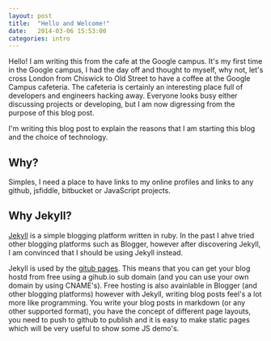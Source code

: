 ```yaml
---
layout: post
title:  "Hello and Welcome!"
date:   2014-03-06 15:53:00
categories: intro
---
```


Hello! I am writing this from the cafe at the Google campus. It's my first time in the Google campus, I had the day off and thought to myself, why not, let's cross London from Chiswick to Old Street to have a coffee at the Google Campus cafeteria. The cafeteria is certainly an interesting place full of developers and engineers hacking away. Everyone looks busy either discussing projects or developing, but I am now digressing from the purpose of this blog post.

I'm writing this blog post to explain the reasons that I am starting this blog and the choice of technology.

Why?
-----
Simples, I need a place to have links to my online profiles and links to any github, jsfiddle, bitbucket or JavaScript projects.


Why Jekyll?
-----------
[Jekyll][jekyll] is a simple blogging platform written in ruby.
In the past I ahve tried other blogging platforms such as Blogger, however after discovering Jekyll, I am convinced that I should be using Jekyll instead.

Jekyll is used by the [gitub pages][GitPages]. This means that you can get your blog hostd from free using a gihub.io sub domain (and you can use your own domain by using CNAME's). Free hosting is also avainlable in Blogger (and other blogging platforms) however with Jekyll, writing blog posts feel's a lot more like programming. You write your blog posts in markdown (or any other supported format), you have the concept of different page layouts, you need to push to github to publish and it is easy to make static pages which will be very useful to show some JS demo's.


[GitPages]: http://pages.github.com
[jekyll]: http://jekyllrb.com
